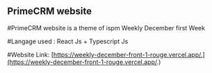 ## PrimeCRM website


#PrimeCRM website is a theme of ispm Weekly December first Week


#Langage used : React Js + Typescript Js 

#Website Link: [https://weekly-december-front-1-rouge.vercel.app/.](https://weekly-december-front-1-rouge.vercel.app/.)
